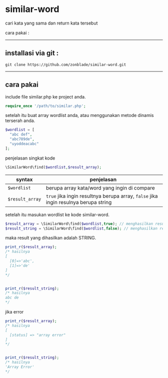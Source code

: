 # similar-word
cari kata yang sama dan return kata tersebut

cara pakai :

<hr>

## installasi via git :
```shell
git clone https://github.com/zonblade/similar-word.git
```

<hr>

## cara pakai

include file similar.php ke project anda.
```php
require_once '/path/to/similar.php';
```

setelah itu buat array wordlist anda, atau menggunakan metode dinamis terserah anda.

```php
$wordlist = [
  "abc def",
  "abc789de",
  "uyoddeacabc"
];
```
penjelasan singkat kode
```php
\SimilarWord\find($wordlist,$result_array);
```
|syntax|penjelasan|
|---|---|
|`$wordlist`| berupa array kata/word yang ingin di compare|
|`$result_array`| `true` jika ingin resultnya berupa array, `false` jika ingin resulnya berupa string|

setelah itu masukan wordlist ke kode similar-word.
```php
$result_array = \SimilarWord\find($wordlist,true); // menghasilkan result string
$result_string = \SimilarWord\find($wordlist,false); // menghasilkan result array
```

maka result yang dihasilkan adalah STRING.
```php
print_r($result_array); 
/* hasilnya 
[ 
  [0]=>'abc',
  [1]=>'de'
]
*/


print_r($result_string);
/* hasilnya
abc de
*/
```


jika error
```php
print_r($result_array); 
/* hasilnya 
[ 
  [status] => "array error"
]
*/


print_r($result_string);
/* hasilnya
'Array Error'
*/
```
